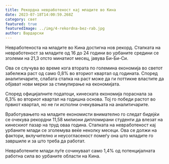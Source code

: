 ```yaml
---
title: Рекордна невработеност кај младите во Кина
date: 2023-07-18T14:00:59.268Z
category: свет
featured: true
featuredImage: ../img/4-rekordna-bez-rab.jpg
author: Вардарски
---
```

Невработеноста на младите во Кина достигна нов рекорд. Стапката на невработеност за младите од 16 до 24 години во урбаните средини се зголеми на 21,3 отсто минатиот месец, јавува Би-Би-Си.

Ова се случува во време кога втората по големина економија во светот забележа раст од само 0,8% во вториот квартал од годината. Според аналитичарите, слабата стапка на раст може да ги поттикне властите да објават нови мерки за стимулирање на економијата.

Според официјалните податоци, кинеската економија пораснала за 6,3% во вториот квартал на годишна основа. Тој го победи растот во првиот квартал, но не ги исполни очекувањата на аналитичарите.

Вработувањето на младите економисти внимателно го следат бидејќи се очекува рекордни 11,58 милиони дипломирани студенти да влезат на кинескиот пазар на труд оваа година. Стапката на невработеност кај урбаните млади се зголемува веќе неколку месеци. Ова се должи на фактори, вклучително и неусогласеност помеѓу она што младите го завршиле и за што треба да работат.

Невработените млади луѓе сочинуваат само 1,4% од потенцијалната работна сила во урбаните области на Кина.